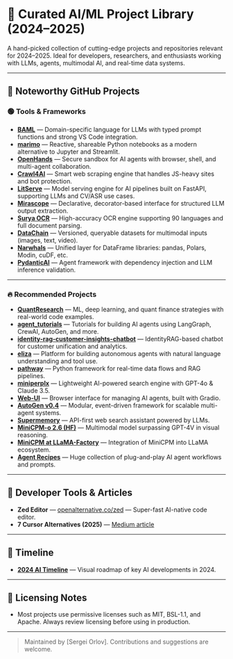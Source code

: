 # 🔗 Curated AI/ML Project Library (2024–2025)

A hand-picked collection of cutting-edge projects and repositories relevant for 2024–2025. Ideal for developers, researchers, and enthusiasts working with LLMs, agents, multimodal AI, and real-time data systems.

---

## 🧠 Noteworthy GitHub Projects

### 🟢 Tools & Frameworks

- **[BAML](https://github.com/BoundaryML/baml)** — Domain-specific language for LLMs with typed prompt functions and strong VS Code integration.
- **[marimo](https://github.com/marimo-team/marimo)** — Reactive, shareable Python notebooks as a modern alternative to Jupyter and Streamlit.
- **[OpenHands](https://github.com/All-Hands-AI/OpenHands)** — Secure sandbox for AI agents with browser, shell, and multi-agent collaboration.
- **[Crawl4AI](https://github.com/unclecode/crawl4ai)** — Smart web scraping engine that handles JS-heavy sites and bot protection.
- **[LitServe](https://github.com/Lightning-AI/LitServe)** — Model serving engine for AI pipelines built on FastAPI, supporting LLMs and CV/ASR use cases.
- **[Mirascope](https://github.com/Mirascope/mirascope)** — Declarative, decorator-based interface for structured LLM output extraction.
- **[Surya OCR](https://github.com/VikParuchuri/surya)** — High-accuracy OCR engine supporting 90 languages and full document parsing.
- **[DataChain](https://github.com/iterative/datachain)** — Versioned, queryable datasets for multimodal inputs (images, text, video).
- **[Narwhals](https://github.com/narwhals-dev/narwhals)** — Unified layer for DataFrame libraries: pandas, Polars, Modin, cuDF, etc.
- **[PydanticAI](https://github.com/pydantic/pydantic-ai)** — Agent framework with dependency injection and LLM inference validation.

---

### 🔥 Recommended Projects

- **[QuantResearch](https://github.com/letianzj/QuantResearch)** — ML, deep learning, and quant finance strategies with real-world code examples.
- **[agent_tutorials](https://github.com/samwit/agent_tutorials)** — Tutorials for building AI agents using LangGraph, CrewAI, AutoGen, and more.
- **[identity-rag-customer-insights-chatbot](https://github.com/tilotech/identity-rag-customer-insights-chatbot)** — IdentityRAG-based chatbot for customer unification and analytics.
- **[eliza](https://github.com/elizaOS/eliza)** — Platform for building autonomous agents with natural language understanding and tool use.
- **[pathway](https://github.com/pathwaycom/pathway)** — Python framework for real-time data flows and RAG pipelines.
- **[miniperplx](https://github.com/zaidmukaddam/miniperplx)** — Lightweight AI-powered search engine with GPT-4o & Claude 3.5.
- **[Web-UI](https://github.com/browser-use/web-ui)** — Browser interface for managing AI agents, built with Gradio.
- **[AutoGen v0.4](https://github.com/microsoft/autogen)** — Modular, event-driven framework for scalable multi-agent systems.
- **[Supermemory](https://github.com/supermemoryai/supermemory)** — API-first web search assistant powered by LLMs.
- **[MiniCPM-o 2.6 (HF)](https://huggingface.co/openbmb/MiniCPM-o-2_6)** — Multimodal model surpassing GPT-4V in visual reasoning.
- **[MiniCPM at LLaMA-Factory](https://github.com/hiyouga/LLaMA-Factory)** — Integration of MiniCPM into LLaMA ecosystem.
- **[Agent Recipes](https://www.agentrecipes.com/)** — Huge collection of plug-and-play AI agent workflows and prompts.

---

## 🧰 Developer Tools & Articles

- **Zed Editor** — [openalternative.co/zed](https://openalternative.co/zed) — Super-fast AI-native code editor.
- **7 Cursor Alternatives (2025)** — [Medium article](https://medium.com/openalternative/7-open-source-cursor-alternatives-you-should-use-in-2025-90303942b841)

---

## 📅 Timeline

- **[2024 AI Timeline](https://huggingface.co/spaces/reach-vb/2024-ai-timeline)** — Visual roadmap of key AI developments in 2024.

---

## 📝 Licensing Notes

- Most projects use permissive licenses such as MIT, BSL-1.1, and Apache. Always review licensing before using in production.

---

> Maintained by [Sergei Orlov]. Contributions and suggestions are welcome.
